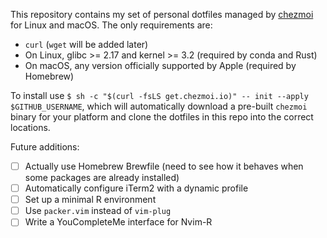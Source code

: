 This repository contains my set of personal dotfiles managed by [chezmoi](https://github.com/twpayne/chezmoi) for Linux and macOS.  The only requirements are:

- `curl` (`wget` will be added later)
- On Linux, glibc >= 2.17 and kernel >= 3.2 (required by conda and Rust)
- On macOS, any version officially supported by Apple (required by Homebrew)

To install use `$ sh -c "$(curl -fsLS get.chezmoi.io)" -- init --apply $GITHUB_USERNAME`, which will automatically download a pre-built `chezmoi` binary for your platform and clone the dotfiles in this repo into the correct locations.

Future additions:
- [ ] Actually use Homebrew Brewfile (need to see how it behaves when some packages are already installed)
- [ ] Automatically configure iTerm2 with a dynamic profile
- [ ] Set up a minimal R environment
- [ ] Use `packer.vim` instead of `vim-plug`
- [ ] Write a YouCompleteMe interface for Nvim-R

